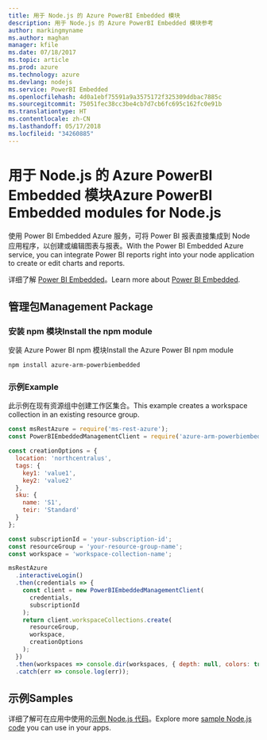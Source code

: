 ```yaml
---
title: 用于 Node.js 的 Azure PowerBI Embedded 模块
description: 用于 Node.js 的 Azure PowerBI Embedded 模块参考
author: markingmyname
ms.author: maghan
manager: kfile
ms.date: 07/18/2017
ms.topic: article
ms.prod: azure
ms.technology: azure
ms.devlang: nodejs
ms.service: PowerBI Embedded
ms.openlocfilehash: 4d0a1ebf75591a9a3575172f325309ddbac7885c
ms.sourcegitcommit: 75051fec38cc3be4cb7d7cb6fc695c162fc0e91b
ms.translationtype: HT
ms.contentlocale: zh-CN
ms.lasthandoff: 05/17/2018
ms.locfileid: "34260885"
---
```

# <a name="azure-powerbi-embedded-modules-for-nodejs"></a><span data-ttu-id="b1086-103">用于 Node.js 的 Azure PowerBI Embedded 模块</span><span class="sxs-lookup"><span data-stu-id="b1086-103">Azure PowerBI Embedded modules for Node.js</span></span>

<span data-ttu-id="b1086-104">使用 Power BI Embedded Azure 服务，可将 Power BI 报表直接集成到 Node 应用程序，以创建或编辑图表与报表。</span><span class="sxs-lookup"><span data-stu-id="b1086-104">With the Power BI Embedded Azure service, you can integrate Power BI reports right into your node application to create or edit charts and reports.</span></span>

<span data-ttu-id="b1086-105">详细了解 [Power BI Embedded](https://powerbi.microsoft.com/documentation/powerbi-developer-embedding/)。</span><span class="sxs-lookup"><span data-stu-id="b1086-105">Learn more about [Power BI Embedded](https://powerbi.microsoft.com/documentation/powerbi-developer-embedding/).</span></span>

## <a name="management-package"></a><span data-ttu-id="b1086-106">管理包</span><span class="sxs-lookup"><span data-stu-id="b1086-106">Management Package</span></span>

### <a name="install-the-npm-module"></a><span data-ttu-id="b1086-107">安装 npm 模块</span><span class="sxs-lookup"><span data-stu-id="b1086-107">Install the npm module</span></span>

<span data-ttu-id="b1086-108">安装 Azure Power BI npm 模块</span><span class="sxs-lookup"><span data-stu-id="b1086-108">Install the Azure Power BI npm module</span></span>

```bash
npm install azure-arm-powerbiembedded
```

### <a name="example"></a><span data-ttu-id="b1086-109">示例</span><span class="sxs-lookup"><span data-stu-id="b1086-109">Example</span></span>

<span data-ttu-id="b1086-110">此示例在现有资源组中创建工作区集合。</span><span class="sxs-lookup"><span data-stu-id="b1086-110">This example creates a workspace collection in an existing resource group.</span></span>

```javascript
const msRestAzure = require('ms-rest-azure');
const PowerBIEmbeddedManagementClient = require('azure-arm-powerbiembedded');

const creationOptions = {
  location: 'northcentralus',
  tags: {
    key1: 'value1',
    key2: 'value2'
  },
  sku: {
    name: 'S1',
    teir: 'Standard'
  }
};

const subscriptionId = 'your-subscription-id';
const resourceGroup = 'your-resource-group-name';
const workspace = 'workspace-collection-name';

msRestAzure
  .interactiveLogin()
  .then(credentials => {
    const client = new PowerBIEmbeddedManagementClient(
      credentials,
      subscriptionId
    );
    return client.workspaceCollections.create(
      resourceGroup,
      workspace,
      creationOptions
    );
  })
  .then(workspaces => console.dir(workspaces, { depth: null, colors: true }))
  .catch(err => console.log(err));
```

## <a name="samples"></a><span data-ttu-id="b1086-111">示例</span><span class="sxs-lookup"><span data-stu-id="b1086-111">Samples</span></span>

<span data-ttu-id="b1086-112">详细了解可在应用中使用的[示例 Node.js 代码](https://azure.microsoft.com/resources/samples/?platform=nodejs)。</span><span class="sxs-lookup"><span data-stu-id="b1086-112">Explore more [sample Node.js code](https://azure.microsoft.com/resources/samples/?platform=nodejs) you can use in your apps.</span></span>
